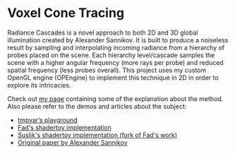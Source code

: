 # Voxel Cone Tracing

<p>
Radiance Cascades is a novel approach to both 2D and 3D global illumination created by Alexander Sannikov. It is built to produce a noiseless result by sampling and interpolating incoming radiance from a hierarchy of probes placed on the scene. Each hierarchy level/cascade samples the scene with a higher angular frequency (more rays per probe) and reduced spatial frequency (less probes overall). This project uses my custom OpenGL engine (OPEngine) to implement this technique in 2D in order to explore its intricacies.</p>

<p>
Check out <a href="https://otaviopeixoto1.github.io/portfolio/2DRadianceCascades/">my page</a> containing some of the explanation about the method. Also please refer to the demos and articles about the subject:</p>

 <ul>
  <li><a href="https://tmpvar.com/poc/radiance-cascades/">tmpvar’s playground</a></li>
  <li><a href="https://www.shadertoy.com/view/mtlBzX">Fad's shadertoy implementation</a></li>
  <li><a href="https://www.shadertoy.com/view/mlSfRD">Suslik's shadertoy implementation (fork of Fad's work)</a></li>
  <li><a href="https://drive.google.com/file/d/1L6v1_7HY2X-LV3Ofb6oyTIxgEaP4LOI6/view">Original paper by Alexander Sannikov</a></li>
</ul> 

